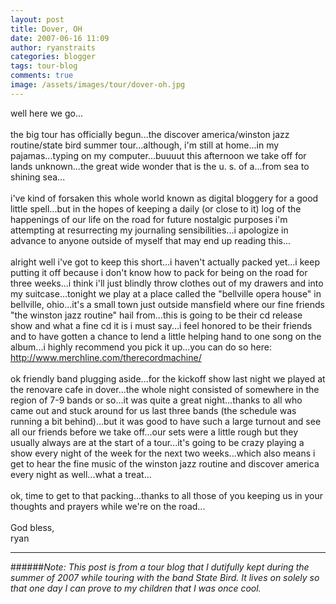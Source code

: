 ```yaml
---
layout: post
title: Dover, OH
date: 2007-06-16 11:09
author: ryanstraits
categories: blogger
tags: tour-blog
comments: true
image: /assets/images/tour/dover-oh.jpg
---
```

well here we go...<br /><br />the big tour has officially begun...the discover america/winston jazz routine/state bird summer tour...although, i'm still at home...in my pajamas...typing on my computer...buuuut this afternoon we take off for lands unknown...the great wide wonder that is the u. s. of a...from sea to shining sea...<br /><br />i've kind of forsaken this whole world known as digital bloggery for a good little spell...but in the hopes of keeping a daily (or close to it) log of the happenings of our life on the road for future nostalgic purposes i'm attempting at resurrecting my journaling sensibilities...i apologize in advance to anyone outside of myself that may end up reading this...<br /><br />alright well i've got to keep this short...i haven't actually packed yet...i keep putting it off because i don't know how to pack for being on the road for three weeks...i think i'll just blindly throw clothes out of my drawers and into my suitcase...tonight we play at a place called the "bellville opera house" in bellville, ohio...it's a small town just outside mansfield where our fine friends "the winston jazz routine" hail from...this is going to be their cd release show and what a fine cd it is i must say...i feel honored to be their friends and to have gotten a chance to lend a little helping hand to one song on the album...i highly recommend you pick it up...you can do so here: <a href="http://www.merchline.com/therecordmachine/">http://www.merchline.com/therecordmachine/</a><br /><br />ok friendly band plugging aside...for the kickoff show last night we played at the renovare cafe in dover...the whole night consisted of somewhere in the region of 7-9 bands or so...it was quite a great night...thanks to all who came out and stuck around for us last three bands (the schedule was running a bit behind)...but it was good to have such a large turnout and see all our friends before we take off...our sets were a little rough but they usually always are at the start of a tour...it's going to be crazy playing a show every night of the week for the next two weeks...which also means i get to hear the fine music of the winston jazz routine and discover america every night as well...what a treat...<br /><br />ok, time to get to that packing...thanks to all those of you keeping us in your thoughts and prayers while we're on the road...<br /><br />God bless,<br />ryan

---

######*Note: This post is from a tour blog that I dutifully kept during the summer of 2007 while touring with the band State Bird. It lives on solely so that one day I can prove to my children that I was once cool.*
